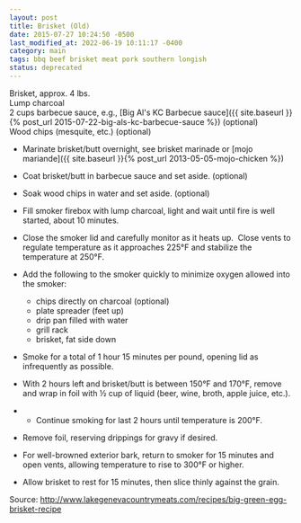 ```yaml
---
layout: post
title: Brisket (Old)
date: 2015-07-27 10:24:50 -0500
last_modified_at: 2022-06-19 10:11:17 -0400
category: main
tags: bbq beef brisket meat pork southern longish
status: deprecated
---
```

Brisket, approx. 4 lbs.  
Lump charcoal  
2 cups barbecue sauce, e.g., [Big Al's KC Barbecue sauce]({{ site.baseurl }}{% post_url 2015-07-22-big-als-kc-barbecue-sauce %}) (optional)  
Wood chips (mesquite, etc.) (optional)  

* Marinate brisket/butt overnight, see brisket marinade or [mojo mariande]({{ site.baseurl }}{% post_url 2013-05-05-mojo-chicken %})
* Coat brisket/butt in barbecue sauce and set aside. (optional)
* Soak wood chips in water and set aside. (optional)
* Fill smoker firebox with lump charcoal, light and wait until fire is well started, about 10 minutes.
* Close the smoker lid and carefully monitor as it heats up.  Close vents to regulate temperature as it approaches 225°F and stabilize the temperature at 250°F.
* Add the following to the smoker quickly to minimize oxygen allowed into the smoker:  
  * chips directly on charcoal (optional)
  * plate spreader (feet up)
  * drip pan filled with water
  * grill rack
  * brisket, fat side down

* Smoke for a total of 1 hour 15 minutes per pound, opening lid as infrequently as possible.
* With 2 hours left and brisket/butt is between 150°F and 170°F, remove and wrap in foil with ½ cup of liquid (beer, wine, broth, apple juice, etc.).
* * Continue smoking for last 2 hours until temperature is 200°F.
* Remove foil, reserving drippings for gravy if desired.
* For well-browned exterior bark, return to smoker for 15 minutes and open vents, allowing temperature to rise to 300°F or higher.
* Allow brisket to rest for 15 minutes, then slice thinly against the grain.

Source: <http://www.lakegenevacountrymeats.com/recipes/big-green-egg-brisket-recipe>
